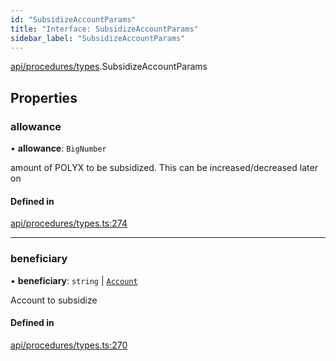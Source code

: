 ```yaml
---
id: "SubsidizeAccountParams"
title: "Interface: SubsidizeAccountParams"
sidebar_label: "SubsidizeAccountParams"
---
```


[api/procedures/types](../../../../../modules/API/Procedures/Types/Types.md).SubsidizeAccountParams

## Properties

### allowance

• **allowance**: `BigNumber`

amount of POLYX to be subsidized. This can be increased/decreased later on

#### Defined in

[api/procedures/types.ts:274](https://github.com/PolymeshAssociation/polymesh-sdk/blob/95e180d2/src/api/procedures/types.ts#L274)

___

### beneficiary

• **beneficiary**: `string` \| [`Account`](../../../../../classes/API/Entities/Account/Account.md)

Account to subsidize

#### Defined in

[api/procedures/types.ts:270](https://github.com/PolymeshAssociation/polymesh-sdk/blob/95e180d2/src/api/procedures/types.ts#L270)
